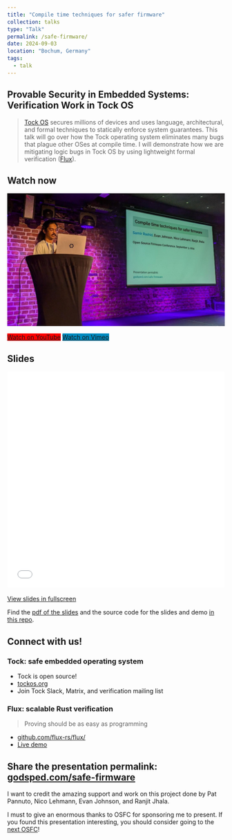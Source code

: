 ```yaml
---
title: "Compile time techniques for safer firmware"
collection: talks
type: "Talk"
permalink: /safe-firmware/
date: 2024-09-03
location: "Bochum, Germany"
tags:
  - talk
---
```


## Provable Security in Embedded Systems: Verification Work in Tock OS

> [Tock OS](https://tockos.org/) secures millions of devices and uses language, architectural, and formal techniques to statically enforce system guarantees. This talk will go over how the Tock operating system eliminates many bugs that plague other OSes at compile time. I will demonstrate how we are mitigating logic bugs in Tock OS by using lightweight formal verification ([Flux](https://github.com/flux-rs/flux)). 

## Watch now

[![](/files/osfc24/img/thumbnail.jpeg)](https://youtu.be/S7LZKfoEkYM)

<a class="btn btn--danger" style="background: red;" href="https://youtu.be/S7LZKfoEkYM">Watch on YouTube</a>
<a class="btn btn--danger" style="background: #008abf;" href="https://www.osfc.io/2024/talks/provable-security-in-embedded-systems-verification-work-in-tock-os/">Watch on Vimeo</a>

## Slides

<iframe src="/files/osfc24/slides.html" width="100%" height="500px" style="border:none;"></iframe>

<a class="btn" href="/files/osfc24/slides.html">View slides in fullscreen</a>


Find the [pdf of the slides](https://github.com/Samir-Rashid/osfc24-tockos-lightweight-verification/blob/master/slides.pdf) and the source code for the slides and demo [in this repo](https://github.com/Samir-Rashid/osfc24-tockos-lightweight-verification).

## Connect with us!
### Tock: safe embedded operating system
- Tock is open source!
- [tockos.org](https://tockos.org/)
- Join Tock Slack, Matrix, and verification mailing list

### Flux: scalable Rust verification
> Proving should be as easy as programming 

- [github.com/flux-rs/flux/](https://github.com/flux-rs/flux/)
- [Live demo](https://flux.programming.systems/)

## Share the presentation permalink: [godsped.com/safe-firmware](https://godsped.com/safe-firmware/)

I want to credit the amazing support and work on this project done by Pat Pannuto, Nico Lehmann, Evan Johnson, and Ranjit Jhala. 

I must to give an enormous thanks to OSFC for sponsoring me to present. If you found this presentation interesting, you should consider going to the [next OSFC](https://www.osfc.io/)!
